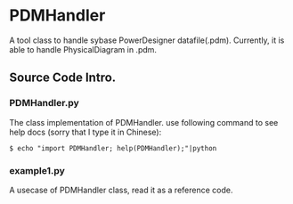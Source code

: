 # PDMHandler
A tool class to handle sybase PowerDesigner datafile(.pdm). 
Currently, it is able to handle PhysicalDiagram in .pdm.
## Source Code Intro.
### PDMHandler.py
The class implementation  of PDMHandler.
use following command to see help docs (sorry that I type it in Chinese):
```
$ echo "import PDMHandler; help(PDMHandler);"|python
```
### example1.py
A usecase of PDMHandler class, read it as a reference code.

